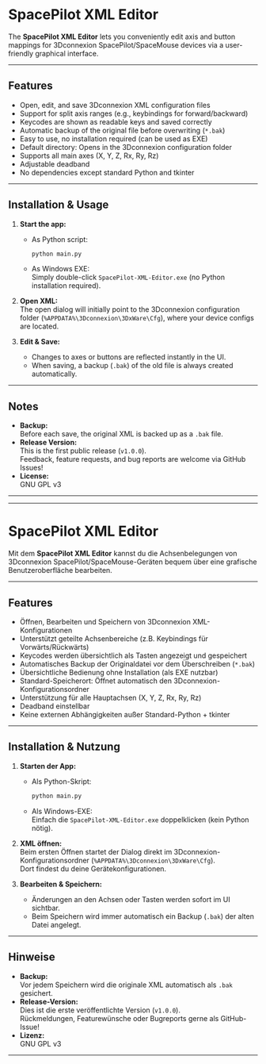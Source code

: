# SpacePilot XML Editor

The **SpacePilot XML Editor** lets you conveniently edit axis and button mappings for 3Dconnexion SpacePilot/SpaceMouse devices via a user-friendly graphical interface.

---

## Features

- Open, edit, and save 3Dconnexion XML configuration files
- Support for split axis ranges (e.g., keybindings for forward/backward)
- Keycodes are shown as readable keys and saved correctly
- Automatic backup of the original file before overwriting (`*.bak`)
- Easy to use, no installation required (can be used as EXE)
- Default directory: Opens in the 3Dconnexion configuration folder
- Supports all main axes (X, Y, Z, Rx, Ry, Rz)
- Adjustable deadband
- No dependencies except standard Python and tkinter

---

## Installation & Usage

1. **Start the app:**  
   - As Python script:  
     ```bash
     python main.py
     ```
   - As Windows EXE:  
     Simply double-click `SpacePilot-XML-Editor.exe` (no Python installation required).

2. **Open XML:**  
   The open dialog will initially point to the 3Dconnexion configuration folder (`%APPDATA%\3Dconnexion\3DxWare\Cfg`), where your device configs are located.

3. **Edit & Save:**  
   - Changes to axes or buttons are reflected instantly in the UI.
   - When saving, a backup (`.bak`) of the old file is always created automatically.

---

## Notes

- **Backup:**  
  Before each save, the original XML is backed up as a `.bak` file.
- **Release Version:**  
  This is the first public release (`v1.0.0`).  
  Feedback, feature requests, and bug reports are welcome via GitHub Issues!
- **License:**  
  GNU GPL v3

---
---

# SpacePilot XML Editor

Mit dem **SpacePilot XML Editor** kannst du die Achsenbelegungen von 3Dconnexion SpacePilot/SpaceMouse-Geräten bequem über eine grafische Benutzeroberfläche bearbeiten.

---

## Features

- Öffnen, Bearbeiten und Speichern von 3Dconnexion XML-Konfigurationen
- Unterstützt geteilte Achsenbereiche (z.B. Keybindings für Vorwärts/Rückwärts)
- Keycodes werden übersichtlich als Tasten angezeigt und gespeichert
- Automatisches Backup der Originaldatei vor dem Überschreiben (`*.bak`)
- Übersichtliche Bedienung ohne Installation (als EXE nutzbar)
- Standard-Speicherort: Öffnet automatisch den 3Dconnexion-Konfigurationsordner
- Unterstützung für alle Hauptachsen (X, Y, Z, Rx, Ry, Rz)
- Deadband einstellbar
- Keine externen Abhängigkeiten außer Standard-Python + tkinter

---

## Installation & Nutzung

1. **Starten der App:**  
   - Als Python-Skript:  
     ```bash
     python main.py
     ```
   - Als Windows-EXE:  
     Einfach die `SpacePilot-XML-Editor.exe` doppelklicken (kein Python nötig).

2. **XML öffnen:**  
   Beim ersten Öffnen startet der Dialog direkt im 3Dconnexion-Konfigurationsordner (`%APPDATA%\3Dconnexion\3DxWare\Cfg`).  
   Dort findest du deine Gerätekonfigurationen.

3. **Bearbeiten & Speichern:**  
   - Änderungen an den Achsen oder Tasten werden sofort im UI sichtbar.
   - Beim Speichern wird immer automatisch ein Backup (`.bak`) der alten Datei angelegt.

---

## Hinweise

- **Backup:**  
  Vor jedem Speichern wird die originale XML automatisch als `.bak` gesichert.
- **Release-Version:**  
  Dies ist die erste veröffentlichte Version (`v1.0.0`).  
  Rückmeldungen, Featurewünsche oder Bugreports gerne als GitHub-Issue!
- **Lizenz:**  
  GNU GPL v3

---

